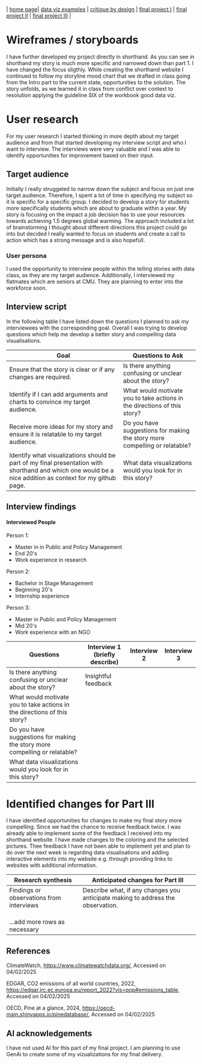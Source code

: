 | [home page](README.md)| [data viz examples](data-viz.md) | [critique by design](critique-by-design.md) | [final project I](final-project-part-one.md) | [final project II](final-project-part-two.md) | [final project III](final-project-part-three.md) |



# Wireframes / storyboards
I have further developed my project directly in shorthand. As you can see in shorthand my story is much more specific and narrowed down than part 1. I have changed the focus sligthly. While creating the shorthand website I continued to follow my storyline mood chart that we drafted in class going from the Intro part to the current state, opportunities to the solution. The story unfolds, as we learned it in class from conflict over context to resolution applying the guideline SIX of the workbook good data viz.

# User research 
For my user research I started thinking in more depth about my target audience and from that started developing my interview script and who I want to interview. The interviews were very valuable and I was able to identify opportunities for improvement based on their input.  

## Target audience
Initially I really struggeled to narrow down the subject and focus on just one target audience. Therefore, I spent a lot of time in specifying my subject so it is specific for a specific group. I decided to develop a story for students more specifically students which are about to graduate within a year. My story is focusing on the impact a job decision has to use your resources towards achieving 1.5 degrees global warming. 
The approach included a lot of brainstorming I thought about different directions this project could go into but decided I really wanted to focus on students and create a call to action which has a strong message and is also hopefull.

### User persona


I used the opportunity to interview people within the telling stories with data class, as they are my target audience. Additionally, I interviewed my flatmates which are seniors at CMU. They are planning to enter into the workforce soon.

## Interview script
In the following table I have listed down the questions I planned to ask my interviewees with the corresponding goal. Overall I was trying to develop questions which help me develop a better story and compelling data visualisations. 

| Goal | Questions to Ask |
|------|------------------|
|Ensure that the story is clear or if any changes are required. |Is there anything confusing or unclear about the story?|
|Identify if I can add arguments and charts to convince my target audience. |What would motivate you to take actions in the directions of this story?|
|Receive more ideas for my story and ensure it is relatable to my target audience.|Do you have suggestions for making the story more compelling or relatable?|
|Identify what visualizations should be part of my final presentation with shorthand and which one would be a nice addition as context for my github page.|What data visualizations would you look for in this story?|

## Interview findings

#### Interviewed People

Person 1: 
- Master in in Public and Policy Management
- End 20's
- Work experience in research
  
Person 2: 
- Bachelor in Stage Management
- Beginning 20's
- Internship experience

Person 3:
- Master in Public and Policy Management
- Mid 20's
- Work experience with an NGO



| Questions               | Interview 1 (briefly describe) | Interview 2 | Interview 3 |
|-------------------------|--------------------------------|-------------|-------------|
| Is there anything confusing or unclear about the story? | Insightful feedback            |             |             |
| What would motivate you to take actions in the directions of this story? |                                |             |             |
| Do you have suggestions for making the story more compelling or relatable? |                                |             |             |
| What data visualizations would you look for in this story?|  |  |  |  


# Identified changes for Part III

I have identified opportunities for changes to make my final story more compelling. Since we had the chance to receive feedback twice. I was already able to implement some of the feedback I received into my shorthand website. I have made changes to the coloring and the selected pictures. Thee feedback I have not been able to implement yet and plan to do over the next week is regarding data visualisations and adding interactive elements into my website e.g. through providing links to websites with additional information. 

| Research synthesis                       | Anticipated changes for Part III                                                |
|------------------------------------------|---------------------------------------------------------------------------------|
| Findings or observations from interviews | Describe what, if any changes you anticipate making to address the observation. |
|                                          |                                                                                 |
|                                          |                                                                                 |
|                                          |                                                                                 |
| ...add more rows as necessary            |                                                                                 |


## References
ClimateWatch, https://www.climatewatchdata.org/, Accessed on 04/02/2025

EDGAR, CO2 emissions of all world countries, 2022, https://edgar.jrc.ec.europa.eu/report_2022?vis=pop#emissions_table, Accessed on 04/02/2025

OECD, Pine at a glance, 2024, https://oecd-main.shinyapps.io/pinedatabase/, Accessed on 04/02/2025


## AI acknowledgements
I have not used AI for this part of my final project. I am planning to use GenAi to create some of my vizualizations for my final delivery. 

